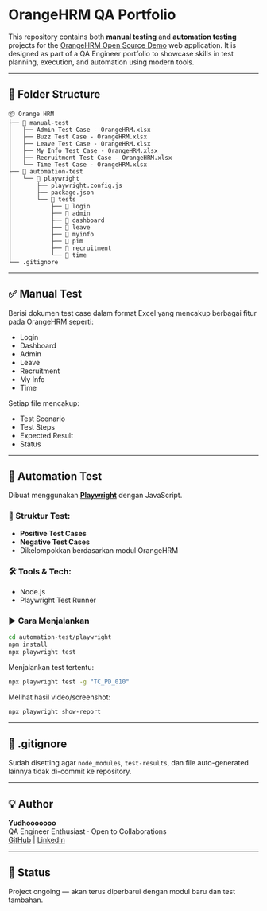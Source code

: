 # OrangeHRM QA Portfolio

This repository contains both **manual testing** and **automation testing** projects for the [OrangeHRM Open Source Demo](https://opensource-demo.orangehrmlive.com/) web application. It is designed as part of a QA Engineer portfolio to showcase skills in test planning, execution, and automation using modern tools.

---

## 📁 Folder Structure

```
📦 Orange HRM
├── 📂 manual-test
│   ├── Admin Test Case - OrangeHRM.xlsx
│   ├── Buzz Test Case - OrangeHRM.xlsx
│   ├── Leave Test Case - OrangeHRM.xlsx
│   ├── My Info Test Case - OrangeHRM.xlsx
│   ├── Recruitment Test Case - OrangeHRM.xlsx
│   └── Time Test Case - OrangeHRM.xlsx
├── 📂 automation-test
│   └── 📂 playwright
│       ├── playwright.config.js
│       ├── package.json
│       └── 📂 tests
│           ├── 📂 login
│           ├── 📂 admin
│           ├── 📂 dashboard
│           ├── 📂 leave
│           ├── 📂 myinfo
│           ├── 📂 pim
│           ├── 📂 recruitment
│           └── 📂 time
└── .gitignore
```

---

## ✅ Manual Test

Berisi dokumen test case dalam format Excel yang mencakup berbagai fitur pada OrangeHRM seperti:

* Login
* Dashboard
* Admin
* Leave
* Recruitment
* My Info
* Time

Setiap file mencakup:

* Test Scenario
* Test Steps
* Expected Result
* Status

---

## 🤖 Automation Test

Dibuat menggunakan [**Playwright**](https://playwright.dev/) dengan JavaScript.

### 📌 Struktur Test:

* **Positive Test Cases**
* **Negative Test Cases**
* Dikelompokkan berdasarkan modul OrangeHRM

### 🛠 Tools & Tech:

* Node.js
* Playwright Test Runner

### ▶️ Cara Menjalankan

```bash
cd automation-test/playwright
npm install
npx playwright test
```

Menjalankan test tertentu:

```bash
npx playwright test -g "TC_PD_010"
```

Melihat hasil video/screenshot:

```bash
npx playwright show-report
```

---

## 🧾 .gitignore

Sudah disetting agar `node_modules`, `test-results`, dan file auto-generated lainnya tidak di-commit ke repository.

---

## 💡 Author

**Yudhooooooo**  
QA Engineer Enthusiast · Open to Collaborations  
[GitHub](https://github.com/YTP27) | [LinkedIn](https://www.linkedin.com/in/yudho-tri-putranto-598ab6221/)

---

## 🏁 Status

Project ongoing — akan terus diperbarui dengan modul baru dan test tambahan.
